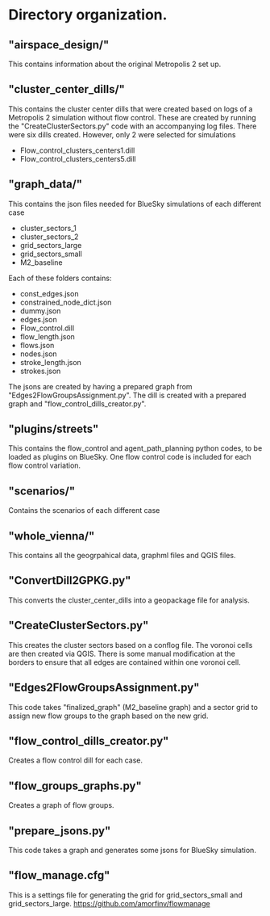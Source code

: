 # Directory organization.

## "airspace_design/"

This contains information about the original Metropolis 2 set up.

## "cluster_center_dills/"

This contains the cluster center dills that were created based on logs of a Metropolis 2 simulation without flow control.
These are created by running the "CreateClusterSectors.py" code with an accompanying log files.
There were six dills created. However, only 2 were selected for simulations

- Flow_control_clusters_centers1.dill
- Flow_control_clusters_centers5.dill

## "graph_data/"

This contains the json files needed for BlueSky simulations of each different case

- cluster_sectors_1
- cluster_sectors_2
- grid_sectors_large
- grid_sectors_small
- M2_baseline

Each of these folders contains:

- const_edges.json
- constrained_node_dict.json
- dummy.json
- edges.json
- Flow_control.dill
- flow_length.json
- flows.json
- nodes.json
- stroke_length.json
- strokes.json

The jsons are created by having a prepared graph from "Edges2FlowGroupsAssignment.py".
The dill is created with a prepared graph and "flow_control_dills_creator.py".

## "plugins/streets"

This contains the flow_control and agent_path_planning python codes, to be loaded as plugins on BlueSky. One flow control code is included for each flow control variation.

## "scenarios/"

Contains the scenarios of each different case

## "whole_vienna/"

This contains all the geogrpahical data, graphml files and QGIS files.

## "ConvertDill2GPKG.py"

This converts the cluster_center_dills into a geopackage file for analysis.

## "CreateClusterSectors.py"

This creates the cluster sectors based on a conflog file. The voronoi cells are then created via QGIS.
There is some manual modification at the borders to ensure that all edges are contained within one voronoi cell.

## "Edges2FlowGroupsAssignment.py"

This code takes "finalized_graph" (M2_baseline graph) and a sector grid to assign new flow groups to the graph based on the new grid.

## "flow_control_dills_creator.py"

Creates a flow control dill for each case.

## "flow_groups_graphs.py"

Creates a graph of flow groups.

## "prepare_jsons.py"

This code takes a graph and generates some jsons for BlueSky simulation.

## "flow_manage.cfg"

This is a settings file for generating the grid for grid_sectors_small and grid_sectors_large.
https://github.com/amorfinv/flowmanage
